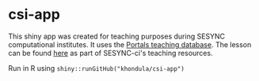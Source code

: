 # csi-app

This shiny app was created for teaching purposes during SESYNC computational institutes. It uses the [Portals teaching database](https://github.com/weecology/portal-teachingdb). The lesson can be found [here](https://github.com/SESYNC-ci/ci-spring2016/blob/master/Lessons/shiny.md) as part of SESYNC-ci's teaching resources. 

Run in R using `shiny::runGitHub("khondula/csi-app")`
